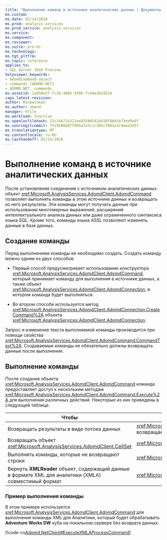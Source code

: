 ```yaml
---
title: "Выполнение команд в источнике аналитических данных | Документы Microsoft"
ms.custom: 
ms.date: 02/14/2018
ms.prod: analysis-services
ms.prod_service: analysis-services
ms.service: 
ms.component: 
ms.reviewer: 
ms.suite: pro-bi
ms.technology: 
ms.tgt_pltfrm: 
ms.topic: reference
applies_to:
- SQL Server 2016 Preview
helpviewer_keywords:
- AdomdCommand object
- commands [ADOMD.NET]
- ADOMD.NET, commands
ms.assetid: 1a958e5f-fc18-480b-9706-fc44e3b1d534
caps.latest.revision: 
author: Minewiskan
ms.author: owend
manager: kfile
ms.workload: Inactive
ms.openlocfilehash: 23c14b71b321ee8358d542bd10f8b6cb73ee9a9f
ms.sourcegitcommit: 7519508d97f095afe3c1cd85cf09a13c9eed345f
ms.translationtype: MT
ms.contentlocale: ru-RU
ms.lasthandoff: 02/15/2018
---
```

# <a name="executing-commands-against-an-analytical-data-source"></a>Выполнение команд в источнике аналитических данных
  После установления соединения с источником аналитических данных объект <xref:Microsoft.AnalysisServices.AdomdClient.AdomdCommand> позволяет выполнять команды в этом источнике данных и возвращать из него результаты. Эти команды могут получать данные при использовании многомерных выражений, расширений интеллектуального анализа данных или даже ограниченного синтаксиса языка SQL. Кроме того, команды языка ASSL позволяют изменять данные в базе данных.  
  
## <a name="creating-a-command"></a>Создание команды  
 Перед выполнением команды ее необходимо создать. Создать команду можно одним из двух способов.  
  
-   Первый способ предусматривает использование конструктора <xref:Microsoft.AnalysisServices.AdomdClient.AdomdCommand>, который принимает команду для выполнения в источнике данных, а также объект <xref:Microsoft.AnalysisServices.AdomdClient.AdomdConnection>, в котором команда будет выполняться.  
  
-   Во втором способе используется метод <xref:Microsoft.AnalysisServices.AdomdClient.AdomdConnection.CreateCommand%2A> объекта <xref:Microsoft.AnalysisServices.AdomdClient.AdomdConnection>.  
  
 Запрос и изменение текста выполняемой команды производится при помощи свойства <xref:Microsoft.AnalysisServices.AdomdClient.AdomdCommand.CommandText%2A>. Создаваемые команды не обязательно должны возвращать данные после выполнения.  
  
## <a name="running-a-command"></a>Выполнение команды  
 После создания объекта <xref:Microsoft.AnalysisServices.AdomdClient.AdomdCommand> команда предоставляет доступ к нескольким методам <xref:Microsoft.AnalysisServices.AdomdClient.AdomdCommand.Execute%2A> для выполнения различных действий. Некоторые из них приведены в следующей таблице.  
  
|Чтобы|Используемый метод|  
|--------|---------------------|  
|Возвращать результаты в виде потока данных|<xref:Microsoft.AnalysisServices.AdomdClient.AdomdCommand.ExecuteReader%2A>, возвращает объект <xref:Microsoft.AnalysisServices.AdomdClient.AdomdDataReader>|  
|Возвращать объект <xref:Microsoft.AnalysisServices.AdomdClient.CellSet>|<xref:Microsoft.AnalysisServices.AdomdClient.AdomdCommand.ExecuteCellSet%2A>|  
|Выполнять команды, которые не возвращают строки|<xref:Microsoft.AnalysisServices.AdomdClient.AdomdCommand.ExecuteNonQuery%2A>|  
|Вернуть **XMLReader** объект, содержащий данные в формате XML для аналитики (XMLA) совместимый формат|<xref:Microsoft.AnalysisServices.AdomdClient.AdomdCommand.ExecuteXmlReader%2A>|  
  
### <a name="example-of-running-a-command"></a>Пример выполнения команды  
 В этом примере используется <xref:Microsoft.AnalysisServices.AdomdClient.AdomdCommand> для выполнения команды XML для Аналитики, который будет обрабатывать **Adventure Works DW** куба на локальном сервере без возврата данных.  
  
 [!code-cs[Adomd.NetClient#ExecuteXMLAProcessCommand](../../analysis-services/multidimensional-models-adomd-net-client/codesnippet/csharp/executing-commands-again_1.cs)]  
  
  
